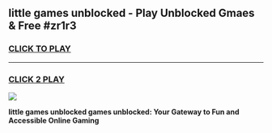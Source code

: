 
## little games unblocked - Play Unblocked Gmaes & Free #zr1r3
<h3>
<a href="https://news.freeplayer.one?title=little_games_unblocked&ref=03M">CLICK TO PLAY</a></h3>
<hr>

<h3>
<a href="https://news.freeplayer.one?title=little_games_unblocked&ref=03M">CLICK 2 PLAY</a>
  
</h3>

<a href="https://news.freeplayer.one?title=little_games_unblocked&ref=03M"><img src="https://clearcache.store/games.png"></a>


**little games unblocked games unblocked: Your Gateway to Fun and Accessible Online Gaming**
